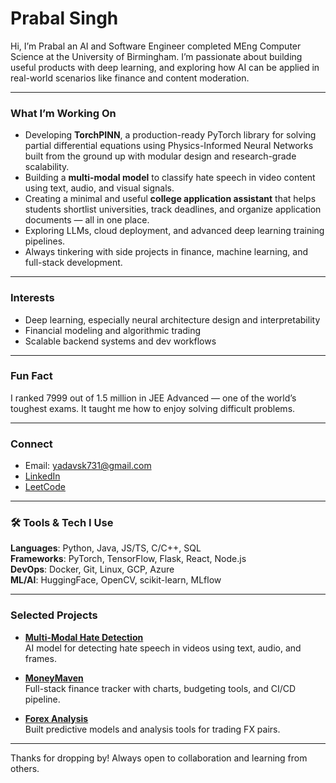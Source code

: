 # Prabal Singh

Hi, I’m Prabal an AI and Software Engineer completed MEng Computer Science at the University of Birmingham. I’m passionate about building useful products with deep learning, and exploring how AI can be applied in real-world scenarios like finance and content moderation.

---

###  What I’m Working On

- Developing **TorchPINN**, a production-ready PyTorch library for solving partial differential equations using Physics-Informed Neural Networks  built from the ground up with modular design and research-grade scalability.
- Building a **multi-modal model** to classify hate speech in video content using text, audio, and visual signals.
- Creating a minimal and useful **college application assistant** that helps students shortlist universities, track deadlines, and organize application documents — all in one place.
- Exploring LLMs, cloud deployment, and advanced deep learning training pipelines.
- Always tinkering with side projects in finance, machine learning, and full-stack development.


---

###  Interests

- Deep learning, especially neural architecture design and interpretability
- Financial modeling and algorithmic trading
- Scalable backend systems and dev workflows

---

###  Fun Fact

I ranked 7999 out of 1.5 million in JEE Advanced — one of the world’s toughest exams. It taught me how to enjoy solving difficult problems.

---

###  Connect

- Email: yadavsk731@gmail.com  
- [LinkedIn](https://linkedin.com/in/prabalsingh12)  
- [LeetCode](https://leetcode.com/u/prblydv/)

---

### 🛠️ Tools & Tech I Use

**Languages**: Python, Java, JS/TS, C/C++, SQL  
**Frameworks**: PyTorch, TensorFlow, Flask, React, Node.js  
**DevOps**: Docker, Git, Linux, GCP, Azure  
**ML/AI**: HuggingFace, OpenCV, scikit-learn, MLflow

---

###  Selected Projects

- **[Multi-Modal Hate Detection](https://github.com/prblydv/Hate-Detection-Video-MultiModaL-DeepL)**  
  AI model for detecting hate speech in videos using text, audio, and frames.

- **[MoneyMaven](https://github.com/prblydv/Finance-Tracking-MoneyMaven)**  
  Full-stack finance tracker with charts, budgeting tools, and CI/CD pipeline.

- **[Forex Analysis](https://github.com/prblydv/Forex-Market-Prediction-DeepL)**  
  Built predictive models and analysis tools for trading FX pairs.

---

Thanks for dropping by! Always open to collaboration and learning from others.

